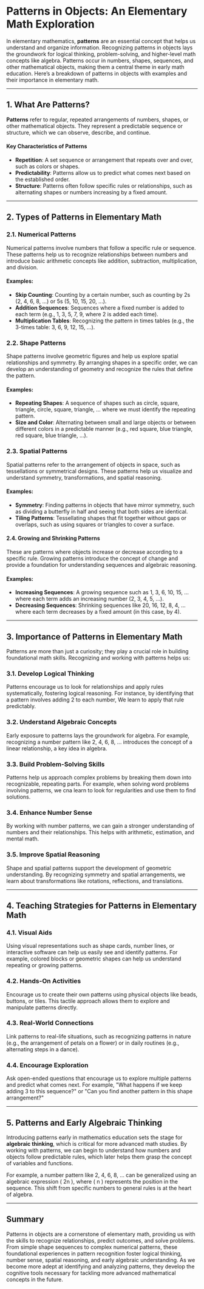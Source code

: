 # **Patterns in Objects: An Elementary Math Exploration**

In elementary mathematics, **patterns** are an essential concept that helps us understand and organize information. Recognizing patterns in objects lays the groundwork for logical thinking, problem-solving, and higher-level math concepts like algebra. Patterns occur in numbers, shapes, sequences, and other mathematical objects, making them a central theme in early math education. Here’s a breakdown of patterns in objects with examples and their importance in elementary math.

---

## **1. What Are Patterns?**

**Patterns** refer to regular, repeated arrangements of numbers, shapes, or other mathematical objects. They represent a predictable sequence or structure, which we can observe, describe, and continue.

#### **Key Characteristics of Patterns**
- **Repetition**: A set sequence or arrangement that repeats over and over, such as colors or shapes.
- **Predictability**: Patterns allow us to predict what comes next based on the established order.
- **Structure**: Patterns often follow specific rules or relationships, such as alternating shapes or numbers increasing by a fixed amount.

---

## **2. Types of Patterns in Elementary Math**

### **2.1. Numerical Patterns**

Numerical patterns involve numbers that follow a specific rule or sequence. These patterns help us to recognize relationships between numbers and introduce basic arithmetic concepts like addition, subtraction, multiplication, and division.

#### **Examples**:
- **Skip Counting**: Counting by a certain number, such as counting by 2s (2, 4, 6, 8, ...) or 5s (5, 10, 15, 20, ...).
- **Addition Sequences**: Sequences where a fixed number is added to each term (e.g., 1, 3, 5, 7, 9, where 2 is added each time).
- **Multiplication Tables**: Recognizing the pattern in times tables (e.g., the 3-times table: 3, 6, 9, 12, 15, ...).

### **2.2. Shape Patterns**

Shape patterns involve geometric figures and help us explore spatial relationships and symmetry. By arranging shapes in a specific order, we can develop an understanding of geometry and recognize the rules that define the pattern.

#### **Examples**:
- **Repeating Shapes**: A sequence of shapes such as circle, square, triangle, circle, square, triangle, ... where we must identify the repeating pattern.
- **Size and Color**: Alternating between small and large objects or between different colors in a predictable manner (e.g., red square, blue triangle, red square, blue triangle, ...).

### **2.3. Spatial Patterns**

Spatial patterns refer to the arrangement of objects in space, such as tessellations or symmetrical designs. These patterns help us visualize and understand symmetry, transformations, and spatial reasoning.

#### **Examples**:
- **Symmetry**: Finding patterns in objects that have mirror symmetry, such as dividing a butterfly in half and seeing that both sides are identical.
- **Tiling Patterns**: Tessellating shapes that fit together without gaps or overlaps, such as using squares or triangles to cover a surface.

#### **2.4. Growing and Shrinking Patterns**

These are patterns where objects increase or decrease according to a specific rule. Growing patterns introduce the concept of change and provide a foundation for understanding sequences and algebraic reasoning.

#### **Examples**:
- **Increasing Sequences**: A growing sequence such as 1, 3, 6, 10, 15, ... where each term adds an increasing number (2, 3, 4, 5, ...).
- **Decreasing Sequences**: Shrinking sequences like 20, 16, 12, 8, 4, ... where each term decreases by a fixed amount (in this case, by 4).

---

## **3. Importance of Patterns in Elementary Math**

Patterns are more than just a curiosity; they play a crucial role in building foundational math skills. Recognizing and working with patterns helps us:

### **3.1. Develop Logical Thinking**

Patterns encourage us to look for relationships and apply rules systematically, fostering logical reasoning. For instance, by identifying that a pattern involves adding 2 to each number, We learn to apply that rule predictably.

### **3.2. Understand Algebraic Concepts**

Early exposure to patterns lays the groundwork for algebra. For example, recognizing a number pattern like 2, 4, 6, 8, ... introduces the concept of a linear relationship, a key idea in algebra.

### **3.3. Build Problem-Solving Skills**

Patterns help us approach complex problems by breaking them down into recognizable, repeating parts. For example, when solving word problems involving patterns, we cna learn to look for regularities and use them to find solutions.

### **3.4. Enhance Number Sense**

By working with number patterns, we can gain a stronger understanding of numbers and their relationships. This helps with arithmetic, estimation, and mental math.

### **3.5. Improve Spatial Reasoning**
Shape and spatial patterns support the development of geometric understanding. By recognizing symmetry and spatial arrangements, we learn about transformations like rotations, reflections, and translations.

---

## **4. Teaching Strategies for Patterns in Elementary Math**

### **4.1. Visual Aids**
Using visual representations such as shape cards, number lines, or interactive software can help us easily see and identify patterns. For example, colored blocks or geometric shapes can help us understand repeating or growing patterns.

### **4.2. Hands-On Activities**
Encourage us to create their own patterns using physical objects like beads, buttons, or tiles. This tactile approach allows them to explore and manipulate patterns directly.

### **4.3. Real-World Connections**
Link patterns to real-life situations, such as recognizing patterns in nature (e.g., the arrangement of petals on a flower) or in daily routines (e.g., alternating steps in a dance).

### **4.4. Encourage Exploration**
Ask open-ended questions that encourage us to explore multiple patterns and predict what comes next. For example, "What happens if we keep adding 3 to this sequence?" or "Can you find another pattern in this shape arrangement?"

---

## **5. Patterns and Early Algebraic Thinking**

Introducing patterns early in mathematics education sets the stage for **algebraic thinking**, which is critical for more advanced math studies. By working with patterns, we can begin to understand how numbers and objects follow predictable rules, which later helps them grasp the concept of variables and functions.

For example, a number pattern like 2, 4, 6, 8, ... can be generalized using an algebraic expression \( 2n \), where \( n \) represents the position in the sequence. This shift from specific numbers to general rules is at the heart of algebra.

---

## **Summary**

Patterns in objects are a cornerstone of elementary math, providing us with the skills to recognize relationships, predict outcomes, and solve problems. From simple shape sequences to complex numerical patterns, these foundational experiences in pattern recognition foster logical thinking, number sense, spatial reasoning, and early algebraic understanding. As we become more adept at identifying and analyzing patterns, they develop the cognitive tools necessary for tackling more advanced mathematical concepts in the future.